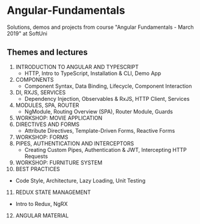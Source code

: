 # Angular-Fundamentals
Solutions, demos and projects from course "Angular Fundamentals - March 2019" at SoftUni

## Themes and lectures
1. INTRODUCTION TO ANGULAR AND TYPESCRIPT
   - HTTP, Intro to TypeScript, Installation & CLI, Demo App
2. COMPONENTS
   - Component Syntax, Data Binding, Lifecycle, Component Interaction
3. DI, RXJS, SERVICES
   - Dependency Injection, Observables & RxJS, HTTP Client, Services
4. MODULES, SPA, ROUTER
   - NgModule, Routing Overview (SPA), Router Module, Guards
5. WORKSHOP: MOVIE APPLICATION
6. DIRECTIVES AND FORMS
   - Attribute Directives, Template-Driven Forms, Reactive Forms
7. WORKSHOP: FORMS
8. PIPES, AUTHENTICATION AND INTERCEPTORS
   - Creating Custom Pipes, Authentication & JWT, Intercepting HTTP Requests
9. WORKSHOP: FURNITURE SYSTEM
10. BEST PRACTICES
   - Code Style, Architecture, Lazy Loading, Unit Testing
11. REDUX STATE MANAGEMENT
   - Intro to Redux, NgRX 
12. ANGULAR MATERIAL
